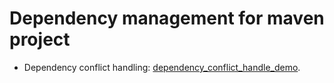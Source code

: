 # Dependency management for maven project

- Dependency conflict handling: [dependency_conflict_handle_demo](dependency_conflict_handle_demo/README.md).
